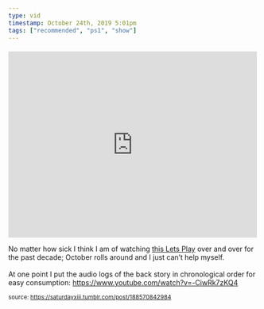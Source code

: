 ```yaml
---
type: vid
timestamp: October 24th, 2019 5:01pm
tags: ["recommended", "ps1", "show"]
---
```

####
<iframe width="500" height="375"  id="youtube_iframe" src="https://www.youtube.com/embed/gKILYcpsOyE?feature=oembed&amp;enablejsapi=1&amp;origin=http://safe.txmblr.com&amp;wmode=opaque" frameborder="0" allow="accelerometer; autoplay; clipboard-write; encrypted-media; gyroscope; picture-in-picture" allowfullscreen></iframe>                    
                                            
No matter how sick I think I am of watching <a href="https://www.youtube.com/playlist?list=PL8D687CA0AFC4C655" target="_blank">this Lets Play</a> over and over for the past decade; October rolls around and I just can’t help myself.  <br/><br/>At one point I put the audio logs of the back story in chronological order for easy consumption: <a href="https://www.youtube.com/watch?v=-CiwRk7zKQ4" target="_blank">https://www.youtube.com/watch?v=-CiwRk7zKQ4</a>
 
                                                    
<small>source: https://saturdayxiii.tumblr.com/post/188570842984</small>